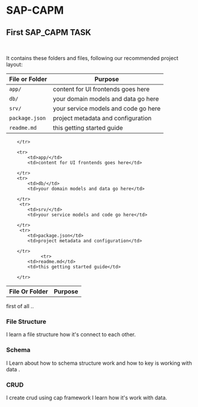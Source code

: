 # SAP-CAPM
<h2>First SAP_CAPM TASK</h2></br>


It contains these folders and files, following our recommended project layout:

| File or Folder  | Purpose                                 |
|-----------------|-----------------------------------------|
| `app/`          | content for UI frontends goes here      |
| `db/`           | your domain models and data go here     |
| `srv/`          | your service models and code go here    |
| `package.json`  | project metadata and configuration      |
| `readme.md`     | this getting started guide              |

<table>
        <tr>
            <th>File Or Folder</th>
            <th>Purpose</th>
           
        </tr>
  
        <tr>
            <td>app/</td>
            <td>content for UI frontends goes here</td>
           
        </tr>
        <tr>
            <td>db/</td>
            <td>your domain models and data go here</td>
           
        </tr>
         <tr>
            <td>srv/</td>
            <td>your service models and code go here</td>
           
        </tr>
         <tr>
            <td>package.json</td>
            <td>project metadata and configuration</td>
           
        </tr>
                 <tr>
            <td>readme.md</td>
            <td>this getting started guide</td>
           
        </tr>
     
   </table>
first of all ..
<h3>File Structure</h3>
I learn a file structure how it's connect to each other.
<h3>Schema</h3>
<p>I Learn about how to schema structure work  and how to key is working with data . </p>
<h3>CRUD</h3>
<span>I create crud using cap framework I learn how it's work with data. </span>





